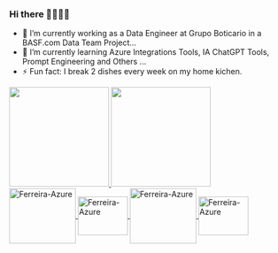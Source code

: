 ### Hi there 👋👋👋👋


- 🔭 I’m currently working as a Data Engineer at Grupo Boticario in a BASF.com Data Team Project...
- 🌱 I’m currently learning Azure Integrations Tools, IA ChatGPT Tools, Prompt Engineering and Others ...
- ⚡ Fun fact: I break 2 dishes every week on my home kichen.
 
<div>
  <a href="https://github.com/wendermezin">
  <img height="180em" src="https://github-readme-stats.vercel.app/api?username=wendermezin&show_icons=true&theme=clean&include_all_commits=true&count_private=true"/>
  <img height="180em" src="https://github-readme-stats.vercel.app/api/top-langs/?username=wendermezin&layout=compact&langs_count=16&theme=clean"/>
</div>

 
<div>
  <img align="center" alt="Ferreira-Azure" height="100" width="120" src="https://cdn.jsdelivr.net/gh/devicons/devicon/icons/azure/azure-original-wordmark.svg"> 
  <img align="center" alt="Ferreira-Azure" height="70" width="90" src="https://cdn.jsdelivr.net/gh/devicons/devicon/icons/python/python-original-wordmark.svg">    
  <img align="center" alt="Ferreira-Azure" height="100" width="120" src="https://cdn.jsdelivr.net/gh/devicons/devicon/icons/git/git-original-wordmark.svg">   
  <img align="center" alt="Ferreira-Azure" height="70" width="90" src="https://cdn.jsdelivr.net/gh/devicons/devicon/icons/microsoftsqlserver/microsoftsqlserver-plain-wordmark.svg">    
</div>
